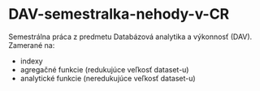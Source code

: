 # DAV-semestralka-nehody-v-CR
Semestrálna práca z predmetu Databázová analytika a výkonnosť (DAV).
Zamerané na:
  * indexy
  * agregačné funkcie (redukujúce veľkosť dataset-u)
  * analytické funkcie (neredukujúce veľkosť dataset-u)
